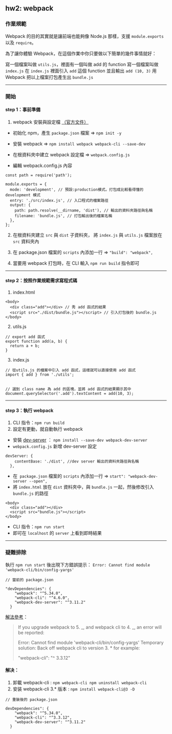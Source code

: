 ## hw2: webpack

### 作業規範

Webpack 的目的其實就是讓前端也能夠像 Node.js 那樣，支援 `module.exports` 以及 `require`。

為了讓你體驗 Webpack，在這個作業中你只要做以下簡單的幾件事情就好：

寫一個檔案叫做 `utils.js`，裡面有一個叫做 add 的 function
寫一個檔案叫做 `index.js`
在 `index.js` 裡面引入 `add` 這個 function 並且輸出 `add (10, 3)`
用 Webpack 把以上檔案打包產生出 `bundle.js`

---

### 開始

#### step 1：事前準備

1.  webpack 安裝與設定檔 [（官方文件）](https://webpack.js.org/guides/getting-started/)

- 初始化 npm，產生 `package.json` 檔案
  => `npm init -y`

- 安裝 webpack
  => `npm install webpack webpack-cli --save-dev`
- 在根資料夾中建立 webpack 設定檔
  => `webpack.config.js`
- 編輯 webpack.config.js 內容

```
const path = require('path');

module.exports = {
  mode: 'development', // 預設:production模式。打包成比較看得懂的 development 模式
  entry: './src/index.js', // 入口程式的檔案路徑
  output: {
    path: path.resolve(__dirname, 'dist'), // 輸出的資料夾路徑與名稱
    filename: 'bundle.js', // 打包輸出後的檔案名稱
  },
};
```

2. 在根資料夾建立 `src` 與 `dist` 子資料夾， 將 `index.js` 與 `utils.js` 檔案放在 `src` 資料夾內

3. 在 package.json 檔案的 `scripts` 內添加一行
   => `"build": "webpack",`

4. 當要用 webpack 打包時，在 CLI 輸入 `npm run build` 指令即可

---

#### step 2：按照作業規範需求寫程式碼

1. index.html

```
<body>
  <div class="add"></div> // 秀 add 函式的結果
  <script src="./dist/bundle.js"></script> // 引入打包後的 bundle.js
</body>
```

2. utils.js

```
// export add 函式
export function add(a, b) {
  return a + b;
}
```

3. index.js

```
// 從utils.js 的檔案中引入 add 函式，這樣就可以直接使用 add 函式
import { add } from './utils';


// 選到 class name 為 add 的區塊，並將 add 函式的結果顯示其中
document.querySelector('.add').textContent = add(10, 3);
```

---

#### step 3：執行 webpack

1. CLI 指令：`npm run build`
2. 設定有更動，就自動執行 webpack

- 安裝 [dev-server](https://webpack.js.org/guides/development/#using-webpack-dev-server) ： `npm install --save-dev webpack-dev-server`
- `webpack.config.js` 新增 dev-server 設定

```
devServer: {
    contentBase: './dist', //dev server 輸出的資料夾路徑與名稱
  },
```

- 在` package.json` 檔案的 `scripts` 內添加一行
  => `start": "webpack-dev-server --open",`
- 將 `index.html` 放在 `dist` 資料夾中，與 `bundle.js` 一起，然後修改引入 `bundle.js` 的路徑

```
<body>
  <div class="add"></div>
  <script src="bundle.js"></script>
</body>
```

- CLI 指令：`npm run start`
- 即可在 `localhost` 的 `server` 上看到即時結果

---

### 疑難排除

執行 `npm run start` 後出現下方錯誤提示：
`Error: Cannot find module 'webpack-cli/bin/config-yargs'`

```
// 當前的 package.json

"devDependencies": {
    "webpack": "^5.34.0",
    "webpack-cli": "^4.6.0",
    "webpack-dev-server": "^3.11.2"
  }
```

[解法參考](https://github.com/webpack/webpack-cli/issues/1948)：

> If you upgrade webpack to 5. _, and webpack cli to 4. _, an error will be reported:
>
> Error: Cannot find module 'webpack-cli/bin/config-yargs'
> Temporary solution: Back off webpack cli to version 3. \* for example:
>
> "webpack-cli": "^ 3.3.12"

#### 解决：

1. 卸載 webpack-cli : `npm webpack-cli npm uninstall webpack-cli`
2. 安装 webpack-cli 3.\* 版本 : `npm install webpack-cli@3 -D`

```
// 重裝後的 package.json

devDependencies": {
    "webpack": "^5.34.0",
    "webpack-cli": "^3.3.12",
    "webpack-dev-server": "^3.11.2"
  }
```
